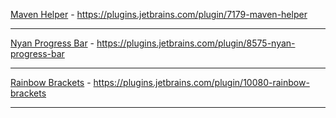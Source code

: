 [Maven Helper](https://plugins.jetbrains.com/plugin/7179-maven-helper) -
https://plugins.jetbrains.com/plugin/7179-maven-helper

----

[Nyan Progress Bar](https://plugins.jetbrains.com/plugin/8575-nyan-progress-bar) -
https://plugins.jetbrains.com/plugin/8575-nyan-progress-bar

-----

[Rainbow Brackets](https://plugins.jetbrains.com/plugin/10080-rainbow-brackets) -
https://plugins.jetbrains.com/plugin/10080-rainbow-brackets

--------
